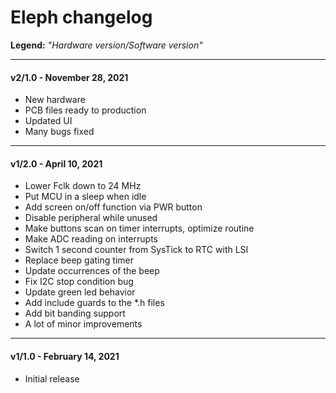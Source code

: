 # Eleph changelog
**Legend:** _"Hardware version/Software version"_  

---
#### v2/1.0 - November 28, 2021
- New hardware
- PCB files ready to production
- Updated UI
- Many bugs fixed



---
#### v1/2.0 - April 10, 2021
- Lower Fclk down to 24 MHz
- Put MCU in a sleep when idle
- Add screen on/off function via PWR button
- Disable peripheral while unused
- Make buttons scan on timer interrupts, optimize routine
- Make ADC reading on interrupts
- Switch 1 second counter from SysTick to RTC with LSI
- Replace beep gating timer
- Update occurrences of the beep
- Fix I2C stop condition bug
- Update green led behavior
- Add include guards to the *.h files
- Add bit banding support
- A lot of minor improvements



---
#### v1/1.0 - February 14, 2021
- Initial release